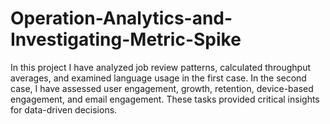 # Operation-Analytics-and-Investigating-Metric-Spike
In this project I have analyzed job review patterns, calculated throughput averages, and examined language usage in the first case. In the second case, I have assessed user engagement, growth, retention, device-based engagement, and email engagement. These tasks provided critical insights for data-driven decisions.
